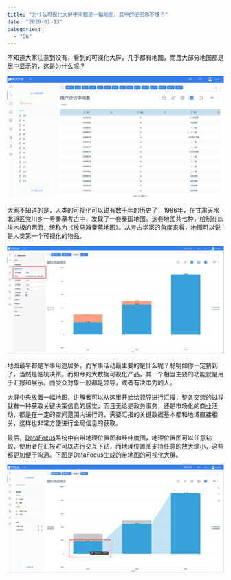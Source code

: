 ```yaml
---
title: "为什么可视化大屏中间都是一幅地图，其中的秘密你不懂？"
date: "2020-01-13"
categories: 
  - "06"
---
```


不知道大家注意到没有，看到的可视化大屏，几乎都有地图，而且大部分地图都是居中显示的，这是为什么呢？

![可视化大屏2](images/2-1.png)

大家不知道的是，人类的可视化可以说有数千年的历史了，1986年，在甘肃天水北道区党川乡一号秦墓考古中，发现了一套秦国地图。这套地图共七种，绘制在四块木板的两面，统称为《放马滩秦墓地图》。从考古学家的角度来看，地图可以说是人类第一个可视化的物品。

![](images/word-image-72.png)

地图最早都是军事用途居多，而军事活动最主要的是什么呢？聪明如你一定猜到了，当然是临机决策。而如今的大数据可视化产品，其一个相当主要的功能就是用于汇报和展示。而受众对象一般都是领导，或者有决策力的人。

大屏中央放置一幅地图，讲解者可以从这里开始给领导进行汇报，整各交流的过程就有一种获取关键决策信息的感觉，而且无论是政务事务，还是市场化的商业活动，都是在一定的空间范围内进行的，需要汇报的关键数据基本都和地域直接相关，这样也非常方便进行全局信息的获取。

最后，[DataFocus](https://www.datafocus.ai)系统中自带地理位置图和经纬度图，地理位置图可以任意钻取，使用者在汇报时可以进行交互下钻，而地理位置图支持任意的放大缩小，这些都更加便于沟通。下图是DataFocus生成的带地图的可视化大屏。

![](images/word-image-73.png)
